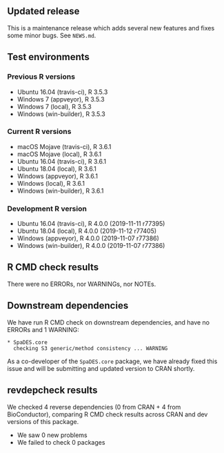 ## Updated release

This is a maintenance release which adds several new features and fixes some minor bugs.
See `NEWS.md`.

## Test environments

### Previous R versions
* Ubuntu 16.04        (travis-ci), R 3.5.3
* Windows 7            (appveyor), R 3.5.3
* Windows 7               (local), R 3.5.3
* Windows           (win-builder), R 3.5.3

### Current R versions
* macOS Mojave        (travis-ci), R 3.6.1
* macOS Mojave            (local), R 3.6.1
* Ubuntu 16.04        (travis-ci), R 3.6.1
* Ubuntu 18.04            (local), R 3.6.1
* Windows              (appveyor), R 3.6.1
* Windows                 (local), R 3.6.1
* Windows           (win-builder), R 3.6.1

### Development R version
* Ubuntu 16.04       (travis-ci), R 4.0.0 (2019-11-11 r77395)
* Ubuntu 18.04           (local), R 4.0.0 (2019-11-12 r77405)
* Windows             (appveyor), R 4.0.0 (2019-11-07 r77386)
* Windows          (win-builder), R 4.0.0 (2019-11-07 r77386)

## R CMD check results

There were no ERRORs, nor WARNINGs, nor NOTEs.

## Downstream dependencies

We have run R CMD check on downstream dependencies, and have no ERRORs and 1 WARNING:

```
* SpaDES.core
  checking S3 generic/method consistency ... WARNING
```

As a co-developer of the `SpaDES.core` package, we have already fixed this issue and will be submitting and updated version to CRAN shortly.

## revdepcheck results

We checked 4 reverse dependencies (0 from CRAN + 4 from BioConductor), comparing R CMD check results across CRAN and dev versions of this package.

 * We saw 0 new problems
 * We failed to check 0 packages
